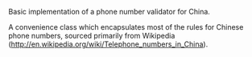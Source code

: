 Basic implementation of a phone number validator for China.

A convenience class which encapsulates most of the rules for Chinese phone numbers, sourced primarily from Wikipedia (http://en.wikipedia.org/wiki/Telephone_numbers_in_China).
